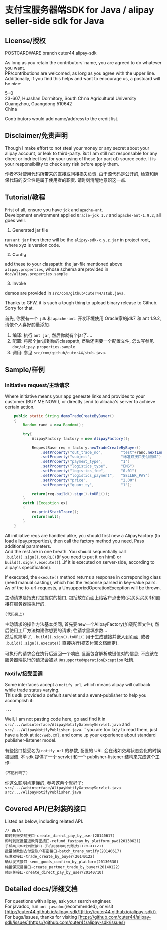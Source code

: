 # 支付宝服务器端SDK for Java / alipay seller-side sdk for Java  

## License/授权

POSTCARDWARE branch cuter44.alipay-sdk

As long as you retain the contributors' name, you are agreed to do whatever you want.  
PR/contributions are welcomed, as long as you agree with the upper line.  
Additionally, if you find this helps and want to encourage us, a postcard will be nice:  

5+0  
23-607, Huashan Dormitory, South China Agricultural University  
Guangzhou, Guangdong 510642  
China  

Contributors would add name/address to the credit list.

## Disclaimer/免责声明

Though I make effort to not steal your money or any secret about your alipay account, or leak to third-party. But I am still not responsable for any direct or indriect lost for your using of these (or part of) source code. It is your responsibility to check any risk before apply them.  

作者不对使用代码所带来的直接或间接损失负责. 由于源代码是公开的, 检查和确保代码的安全性是属于使用者的职责. 请时刻清醒地意识这一点.  

## Tutorial/教程

Frist of all, ensure you have `jdk` and `apache-ant`.  
Development environment applied `Oracle-jdk 1.7` and `apache-ant-1.9.2`, all goes well.  

1. Generated jar file

run `ant jar`
then there will be the `alipay-sdk-x.y.z.jar` in project root, where xyz is version code.

2. Config

add these to your classpath:
the jar-file mentioned above
`alipay.properties`, whose schema are provided in `doc/alipay.properties.sample`

3. Invoke

demos are provided in `src/com/github/cuter44/stub.java`.

Thanks to GFW, it is such a tough thing to upload binary release to Github. Sorry for that.  

首先, 你要有一个 `jdk` 和 `apache-ant`. 开发环境使用 Oracle家的jdk7 和 ant 1.9.2, 请依个人喜好酌量添加.

1. 编译: 执行 `ant jar`, 然后你就有个jar了....  
2. 配置: 将那个jar加到你的classpath, 然后还需要一个配置文件, 怎么写参见 `doc/alipay.properties.sample`  
3. 调用: 参见 `src/com/github/cuter44/stub.java`.

## Sample/样例

### Initiative request/主动请求

Where initiative means your app generate links and provides to your customer (BUY ME NOW!), or directly send to alibaba's server to achieve certain action.

```Java
    public static String demoTradeCreateByBuyer()
    {
        Random rand = new Random();

        try{
            AlipayFactory factory = new AlipayFactory();

            RequestBase req = factory.newTradeCreateByBuyer()
                .setProperty("out_trade_no",        "test"+rand.nextLong())
                .setProperty("subject",             "标准双接口支付测试")
                .setProperty("payment_type",        "1")
                .setProperty("logistics_type",      "EMS")
                .setProperty("logistics_fee",       "0.01")
                .setProperty("logistics_payment",   "SELLER_PAY")
                .setProperty("price",               "2.00")
                .setProperty("quantity",            "1");

            return(req.build().sign().toURL());
        }
        catch (Exception ex)
        {
            ex.printStackTrace();
            return(null);
        }
    }
```

All initiiative reqs are handled alike, you should first new a AlipayFactory (to load alipay.properties), then call the factory method you need, Pass additional parameters.  
And the rest are in one breath. You should sequentially call `.build().sign().toURL()`(if you need to put it on html) or `build().sign().execute()`(...if it is executed on server-side, according to alipay's specification).

If executed, the `execute()` method returns a response in correponding class (need manual casting), which has the response parsed in key-value pairs. As of the to-url-requests, a UnsupportedOperationException will be thrown.

主动请求是指支付宝提供的接口, 包括放在页面上给客户点击的(买买买买买!)和直接在服务器端执行的.

```
(代码见上)
```

主动请求的操作方法基本类同, 首先要new一个AlipayFactory(加载配置文件); 然后使用工厂方法构建你想要的请求; 往请求里填参数...  
然后就简单了, `.build().sign().toURL()` 用于生成链接并嵌入到页面, 或者 `.build().sign().execute()` 直接执行(视支付宝文档而定).

可执行的请求会在执行后返回一个响应, 里面包含解析成键值对的信息; 不应该在服务器端执行的请求会被以 `UnsupportedOperationException` 吐槽.


### Notify/接受回调

Some interfaces accept a `notify_url`, which means alipay will callback while trade status varying.  
This sdk provided a default servlet and a event-publisher to help you accomplish it:

```
...
```

Well, I am not pasting code here, go and find it in `src/.../webinterface/AlipayNotifyGatewayServlet.java` and `src/.../AlipayNotifyPublisher.java`. If you are too lazy to read them, just have a look at `doc/web.xml`, and come up your experience about standard publisher-listener model.

有些接口接受名为 `notify_url` 的参数, 配置的 URL 会在诸如交易状态变化的时候被回调.
本 sdk 提供了一个 servlet 和一个 publisher-listener 结构来完成这个工作:

```
(不贴代码了)
```

你这么聪明肯定懂的, 参考这两个就好了:
`src/.../webinterface/AlipayNotifyGatewayServlet.java`   
`src/.../AlipayNotifyPublisher.java`  

## Covered API/已封装的接口

Listed as below, indluding related API.

```
// BETA
即时到账交易接口-create_direct_pay_by_user(20140617)
即时到账批量退款有密接口-refund_fastpay_by_platform_pwd(20130621)
手机网页即时到账接口-手机网页即时到账接口(20131121)
批量付款到支付宝账户有密接口-batch_trans_notify(20140617)
标准双接口-trade_create_by_buyer(20140122)
确认发货接口-send_goods_confirm_by_platform(20130530)
纯担保交易接口-create_partner_trade_by_buyer(20140122)
纯网关接口-create_direct_pay_by_user(20140710)
```

## Detailed docs/详细文档

For questions with alipay, ask your search engineer.  
For javadoc, run `ant javadoc`(recommended), or visit [http://cuter44.github.io/alipay-sdk/](http://cuter44.github.io/alipay-sdk/).  
For bugs/issues, thanks for visiting [https://github.com/cuter44/alipay-sdk/issues](https://github.com/cuter44/alipay-sdk/issues)  
